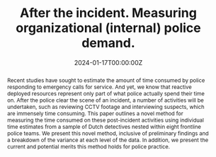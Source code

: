 ---
abstract: Recent studies have sought to estimate the amount of time consumed by police responding to emergency calls for service. And yet, we know that reactive deployed resources represent only part of what police actually spend their time on. After the police clear the scene of an incident, a number of activities will be undertaken, such as reviewing CCTV footage and interviewing suspects, which are immensely time consuming. This paper outlines a novel method for measuring the time consumed on these post-incident activities using individual time estimates from a sample of Dutch detectives nested within eight frontline police teams. We present this novel method, inclusive of preliminary findings and a breakdown of the variance at each level of the data. In addition, we present the current and potential merits this method holds for police practice.
authors:
- Natascha de Leeuw
- Samuel Langton
- Harold van Voornveld
- Koen Kraassenberg
- John Duivenvoorden
- Stijn Ruiter
date: "2024-01-17T00:00:00Z"
doi: ""
featured: false
image:
  focal_point: ""
  preview_only: true
projects:
- internal-project
publication: "Police Practice and Research"
publication_short: ""
publication_types:
- "2"
publishDate: "2024-01-11T00:00:00Z"
summary: A study outlining the data collection and method for quantifying organizational (internal) police demand.
tags:
- policing
- crime
- internal
- time
- demand
title: After the incident. Measuring organizational (internal) police demand.
url_pdf: https://www.tandfonline.com/doi/pdf/10.1080/15614263.2024.2434526
---
